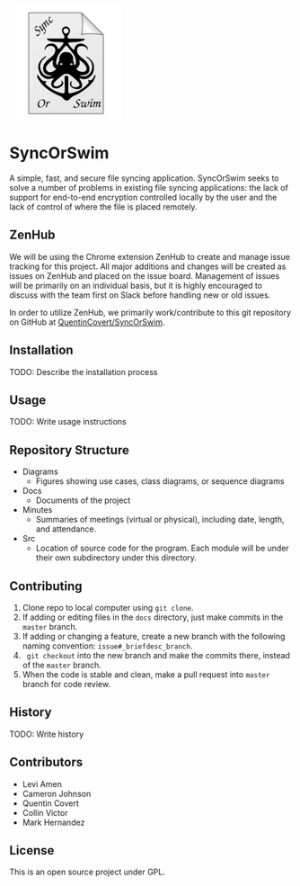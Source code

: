 <img src="src/logo/syncOrSwimLogo.png" width="200px" height="200px" alt="SyncOrSwimLogo" />

# SyncOrSwim
A simple, fast, and secure file syncing application. SyncOrSwim seeks to solve a number of problems in existing file syncing applications: the lack of support for end-to-end encryption controlled locally by the user and the lack of control of where the file is placed remotely.

## ZenHub
We will be using the Chrome extension ZenHub to create and manage issue tracking for this project. All major additions and changes will be created as issues on ZenHub and placed on the issue board. Management of issues will be primarily on an individual basis, but it is highly encouraged to discuss with the team first on Slack before handling new or old issues.

In order to utilize ZenHub, we primarily work/contribute to this git repository on GitHub at [QuentinCovert/SyncOrSwim](https://github.com/QuentinCovert/SyncOrSwim).

## Installation
TODO: Describe the installation process

## Usage
TODO: Write usage instructions

## Repository Structure
- Diagrams
  - Figures showing use cases, class diagrams, or sequence diagrams
- Docs
  - Documents of the project
- Minutes
  - Summaries of meetings (virtual or physical), including date, length, and attendance.
- Src
  - Location of source code for the program. Each module will be under their own subdirectory under this directory.

## Contributing
1. Clone repo to local computer using `git clone`.
2. If adding or editing files in the `docs` directory, just make commits in the `master` branch.
3. If adding or changing a feature, create a new branch with the following naming convention: `issue#_briefdesc_branch`.
4. ` git checkout` into the new branch and make the commits there, instead of the `master` branch.
5. When the code is stable and clean, make a pull request into `master` branch for code review.

## History
TODO: Write history

## Contributors
* Levi Amen
* Cameron Johnson
* Quentin Covert
* Collin Victor
* Mark Hernandez

## License
This is an open source project under GPL.
